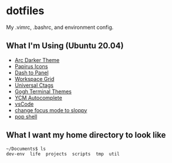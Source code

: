 # dotfiles
My .vimrc, .bashrc, and environment config.

## What I'm Using (Ubuntu 20.04)
- [Arc Darker Theme](https://github.com/horst3180/arc-theme)
- [Papirus Icons](https://github.com/PapirusDevelopmentTeam/papirus-icon-theme)
- [Dash to Panel](https://github.com/home-sweet-gnome/dash-to-panel)
- [Workspace Grid](https://github.com/zakkak/workspace-grid)
- [Universal Ctags](https://github.com/universal-ctags/ctags)
- [Gogh Terminal Themes](https://github.com/Mayccoll/Gogh)
- [YCM Autocomplete](https://github.com/queezythegreat/vim-YouCompleteMe)
- [vsCode](https://gist.github.com/and-rewsmith/af6cb3163eb899c1714d7517db4c62ff)
- [change focus mode to sloppy](https://askubuntu.com/questions/640805/gnome-shell-multi-desktop-changes-focus-to-other-screen)
- [pop shell](https://github.com/pop-os/shell)

## What I want my home directory to look like
```
~/Documents$ ls
dev-env  life  projects  scripts  tmp  util
```
